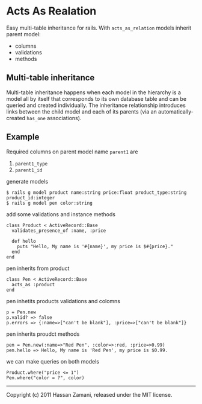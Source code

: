Acts As Realation
=================

Easy multi-table inheritance for rails.
With `acts_as_relation` models inherit parent model:

 * columns
 * validations
 * methods

Multi-table inheritance
-----------------------

Multi-table inheritance happens when each model in the hierarchy is a model all by itself
that corresponds to its own database table and can be queried and created individually.
The inheritance relationship introduces links between the child model and each of its
parents (via an automatically-created `has_one` associations).

Example
-------

Required columns on parent model name `parent1` are

 1. `parent1_type`
 2. `parent1_id`

generate models

    $ rails g model product name:string price:float product_type:string product_id:integer
    $ rails g model pen color:string

add some validations and instance methods

    class Product < ActiveRecord::Base
      validates_presence_of :name, :price
      
      def hello
        puts "Hello, My name is '#{name}', my price is $#{price}."
      end
    end

pen inherits from product

    class Pen < ActiveRecord::Base
      acts_as :product
    end

pen inhetits products validations and colomns

    p = Pen.new
    p.valid? => false
    p.errors => {:name=>["can't be blank"], :price=>["can't be blank"]}
     
pen inherits proudct methods

    pen = Pen.new(:name=>"Red Pen", :color=>:red, :price=>0.99)
    pen.hello => Hello, My name is 'Red Pen', my price is $0.99.
    
we can make queries on both models

    Product.where("price <= 1")
    Pen.where("color = ?", color)

---

Copyright (c) 2011 Hassan Zamani, released under the MIT license.
